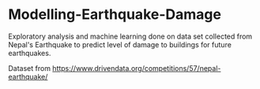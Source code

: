 # Modelling-Earthquake-Damage
Exploratory analysis and machine learning done on data set collected from Nepal's Earthquake to predict level of damage to buildings for future earthquakes.

Dataset from https://www.drivendata.org/competitions/57/nepal-earthquake/
